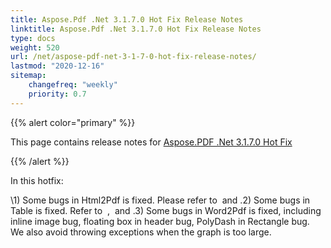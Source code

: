 ```yaml
---
title: Aspose.Pdf .Net 3.1.7.0 Hot Fix Release Notes
linktitle: Aspose.Pdf .Net 3.1.7.0 Hot Fix Release Notes
type: docs
weight: 520
url: /net/aspose-pdf-net-3-1-7-0-hot-fix-release-notes/
lastmod: "2020-12-16"
sitemap:
    changefreq: "weekly"
    priority: 0.7
---
```


{{% alert color="primary" %}} 

This page contains release notes for [Aspose.PDF .Net 3.1.7.0 Hot Fix](http://www.aspose.com/downloads/pdf/net/new-releases/aspose.pdf-.net-3.1.7.0-hot-fix/)

{{% /alert %}} 

In this hotfix: 

\1) Some bugs in Html2Pdf is fixed. Please refer to  and .2) Some bugs in Table is fixed. Refer to  ,  and .3) Some bugs in Word2Pdf is fixed, including inline image bug, floating box in header bug, PolyDash in Rectangle bug. We also avoid throwing exceptions when the graph is too large.
